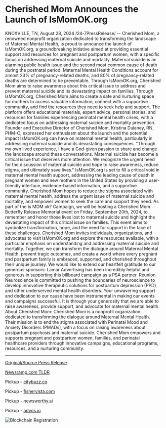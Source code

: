 # Cherished Mom Announces the Launch of IsMomOK.org

KNOXVILLE, TN, August 28, 2024 /24-7PressRelease/ -- Cherished Mom, a renowned nonprofit organization dedicated to transforming the landscape of Maternal Mental Health, is proud to announce the launch of IsMomOK.org, a groundbreaking initiative aimed at providing essential support and resources for pregnant and postpartum women, with a specific focus on addressing maternal suicide and mortality.  Maternal suicide is an alarming public health issue and the second most common cause of death during the postnatal period. Maternal Mental Health Conditions account for almost 23% of pregnancy-related deaths, and 80% of pregnancy-related deaths are determined to be preventable. Through IsMomOK.org, Cherished Mom aims to raise awareness about this critical issue to address and prevent maternal suicide and its devastating impact on families.  Through IsMomOK.org, Cherished Mom aims to create a safe and nurturing space for mothers to access valuable information, connect with a supportive community, and find the resources they need to seek help and support. The platform offers educational materials, expert advice, personal stories, and resources for families experiencing perinatal mental health crises, with a dedicated focus on addressing maternal suicide and mortality prevention.  Founder and Executive Director of Cherished Mom, Kristina Dulaney, RN, PHM-C, expressed her enthusiasm about the launch and the potential impact IsMomOK.org can have on maternal mental health, particularly in addressing maternal suicide and its devastating consequences. "Through my own lived experience, I have a God-given passion to share and change the landscape around these conversations. Maternal suicide has become a critical issue that deserves more attention. We recognize the urgent need for the discussion of maternal suicide and hope to raise awareness, reduce stigma, and ultimately save lives."  IsMomOK.org is set to fill a critical void in maternal mental health support, addressing the leading cause of death in pregnant women and new mothers in the United States by providing a user-friendly interface, evidence-based information, and a supportive community. Cherished Mom hopes to reduce the stigma associated with maternal mental health, address the urgent issue of maternal suicide and mortality, and empower women to seek the care and support they need.  As part of the is MOM ok? Campaign, we will be hosting a Cherished Mom Butterfly Release Memorial event on Friday, September 20th, 2024, to remember and honor those lives lost to maternal suicide and highlight the devastating impact of this critical issue on families. This event aims to symbolize transformation, hope, and the need for support in the face of these challenges.  Cherished Mom invites individuals, organizations, and advocates to visit IsMomOK.org and explore the resources available, with a particular emphasis on understanding and addressing maternal suicide and mortality. Together, we can transform the dialogue around Maternal Mental Health, prevent tragic outcomes, and create a world where every pregnant and postpartum family is embraced, supported, and cherished throughout their unique journey.  We would like to extend our heartfelt gratitude to our generous sponsors: Lamar Advertising has been incredibly helpful and generous in supporting this billboard campaign as a PSA partner. Reunion Neuroscience is committed to pushing the boundaries of neuroscience to develop innovative therapeutic solutions for postpartum depression (PPD) and other underserved mental health disorders. Your unwavering support and dedication to our cause have been instrumental in making our events and campaigns successful. It is through your generosity that we are able to raise awareness, provide support, and advocate for maternal mental health.  About Cherished Mom: Cherished Mom is a nonprofit organization dedicated to transforming the dialogue around Maternal Mental Health. Their mission is to end the stigma associated with Perinatal Mood and Anxiety Disorders (PMADs), with a focus on raising awareness about postpartum psychosis and maternal suicide. Cherished Mom empowers and supports pregnant and postpartum women, families, and perinatal healthcare providers through innovative campaigns, educational programs, resources, and a nurturing community. 

---

[Original/Source Press Release](https://www.24-7pressrelease.com/press-release/513838/cherished-mom-announces-the-launch-of-ismomokorg)
                    

[Newsramp.com TLDR](https://newsramp.com/curated-news/cherished-mom-launches-ismomok-org-to-address-maternal-suicide-and-mortality/059f7b6de84e74228de120a112730d04) 


Pickup - [citybuzz.co](https://citybuzz.co/2024/08/28/cherished-mom-launches-ismomok-org-to-address-maternal-suicide-and-mental-health)

Pickup - [fishervista.com](https://fishervista.com/en/cherished-mom-launches-ismomok-org-to-combat-maternal-suicide-and-mortality/20246321)

Pickup - [newsworthy.ai](https://newsworthy.ai/curated/cherished-mom-launches-ismomok-org-to-combat-maternal-suicide-and-mortality/20246321)

Pickup - [advos.io](https://advos.io/en/cherished-mom-launches-ismomok-org-to-combat-maternal-suicide-and-mortality/20246321)
 

 



![Blockchain Registration](https://cdn.newsramp.app/24-7PressRelease/qrcode/248/28/glueiXk9.webp)